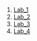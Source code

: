 1. [Lab_1](https://github.com/Vetal-V/IK-31-Vrublevskyi/tree/master/Lab_1)
2. [Lab_2](https://github.com/Vetal-V/IK-31-Vrublevskyi/tree/master/lab_2)
3. [Lab_3](https://github.com/Vetal-V/IK-31-Vrublevskyi/tree/master/lab_3)
4. [Lab_4](https://github.com/Vetal-V/IK-31-Vrublevskyi/tree/master/lab_4)